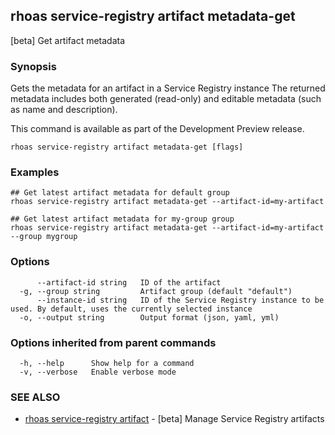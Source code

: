 ## rhoas service-registry artifact metadata-get

[beta] Get artifact metadata

### Synopsis

Gets the metadata for an artifact in a Service Registry instance
The returned metadata includes both generated (read-only) and editable metadata (such as name and description).

This command is available as part of the Development Preview release.


```
rhoas service-registry artifact metadata-get [flags]
```

### Examples

```
## Get latest artifact metadata for default group
rhoas service-registry artifact metadata-get --artifact-id=my-artifact

## Get latest artifact metadata for my-group group
rhoas service-registry artifact metadata-get --artifact-id=my-artifact --group mygroup

```

### Options

```
      --artifact-id string   ID of the artifact
  -g, --group string         Artifact group (default "default")
      --instance-id string   ID of the Service Registry instance to be used. By default, uses the currently selected instance
  -o, --output string        Output format (json, yaml, yml)
```

### Options inherited from parent commands

```
  -h, --help      Show help for a command
  -v, --verbose   Enable verbose mode
```

### SEE ALSO

* [rhoas service-registry artifact](rhoas_service-registry_artifact.md)	 - [beta] Manage Service Registry artifacts

